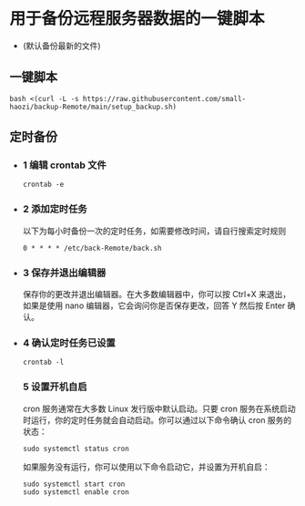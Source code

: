 # 用于备份远程服务器数据的一键脚本
- (默认备份最新的文件)
## 一键脚本
```
bash <(curl -L -s https://raw.githubusercontent.com/small-haozi/backup-Remote/main/setup_backup.sh)
```
## 定时备份
- ### 1 编辑 crontab 文件
    ```
    crontab -e
    ```
- ### 2 添加定时任务
  以下为每小时备份一次的定时任务，如需要修改时间，请自行搜索定时规则
    ```
    0 * * * * /etc/back-Remote/back.sh
    ```
- ### 3 保存并退出编辑器
     保存你的更改并退出编辑器。在大多数编辑器中，你可以按 Ctrl+X 来退出，如果是使用 nano 编辑器，它会询问你是否保存更改，回答 Y 然后按 Enter 确认。
- ### 4 确认定时任务已设置
     ```
     crontab -l
     ```
  ### 5 设置开机自启
     cron 服务通常在大多数 Linux 发行版中默认启动。只要 cron 服务在系统启动时运行，你的定时任务就会自动启动。你可以通过以下命令确认 cron 服务的状态：
     ```
     sudo systemctl status cron
     ```
     如果服务没有运行，你可以使用以下命令启动它，并设置为开机自启：
     ```
     sudo systemctl start cron
     sudo systemctl enable cron
     ```
